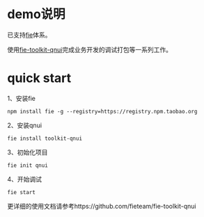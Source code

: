 # demo说明


已支持[fie](https://github.com/fieteam/fie)体系。

使用[fie-toolkit-qnui](https://github.com/fieteam/fie-toolkit-qnui)完成业务开发的调试打包等一系列工作。

# quick start

1、安装fie

`npm install fie -g --registry=https://registry.npm.taobao.org`

2、安装qnui

`fie install toolkit-qnui`

3、初始化项目

`fie init qnui`

4、开始调试

`fie start`

更详细的使用文档请参考https://github.com/fieteam/fie-toolkit-qnui